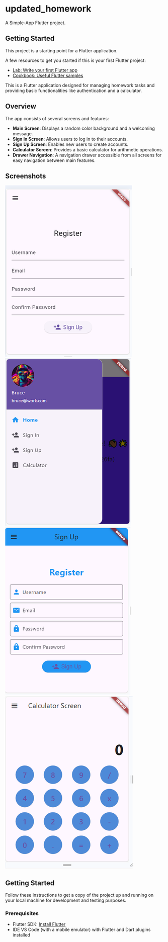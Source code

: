 # updated_homework

A Simple-App Flutter project.

## Getting Started

This project is a starting point for a Flutter application.

A few resources to get you started if this is your first Flutter project:

- [Lab: Write your first Flutter app](https://docs.flutter.dev/get-started/codelab)
- [Cookbook: Useful Flutter samples](https://docs.flutter.dev/cookbook)

This is a Flutter application designed for managing homework tasks and providing basic functionalities like authentication and a calculator.

## Overview

The app consists of several screens and features:

- **Main Screen**: Displays a random color background and a welcoming message.
- **Sign In Screen**: Allows users to log in to their accounts.
- **Sign Up Screen**: Enables new users to create accounts.
- **Calculator Screen**: Provides a basic calculator for arithmetic operations.
- **Drawer Navigation**: A navigation drawer accessible from all screens for easy navigation between main features.

## Screenshots

![alt text](image.png)
![alt text](image-1.png)
![alt text](image-2.png)
![alt text](image-3.png)

## Getting Started

Follow these instructions to get a copy of the project up and running on your local machine for development and testing purposes.

### Prerequisites

- Flutter SDK: [Install Flutter](https://flutter.dev/docs/get-started/install)
- IDE VS Code (with a mobile emulator) with Flutter and Dart plugins installed

